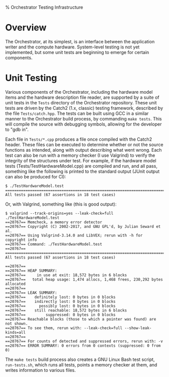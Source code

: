% Orchestrator Testing Infrastructure

# Overview

The Orchestrator, at its simplest, is an interface between the application
writer and the compute hardware. System-level testing is not yet implemented,
but some unit tests are beginning to emerge for certain components.

# Unit Testing

Various components of the Orchestrator, including the hardware model items and
the hardware description file reader, are supported by a suite of unit tests in
the `Tests` directory of the Orchestrator repository. These unit tests are
driven by the Catch2 (1.x, classic) testing framework, described by the file
`Tests/catch.hpp`. The tests can be built using GCC in a similar manner to the
Orchestrator build process, by commanding `make tests`. This will compile the
source with debugging symbols, allowing for the developer to "gdb in".

Each file in `Tests/*.cpp` produces a file once compiled with the Catch2
header. These files can be executed to determine whether or not the source
functions as intended, along with output describing what went wrong. Each test
can also be run with a memory checker (I use Valgrind) to verify the integrity
of the structures under test. For example, if the hardware model tests
(Tests/TestHardwareModel.cpp) are compiled and run, and all pass, something
like the following is printed to the standard output (JUnit output can also be
produced for CI):

```
$ ./TestHardwareModel.test
===============================================================================
All tests passed (67 assertions in 18 test cases)
```

Or, with Valgrind, something like (this is good output):

```
$ valgrind --track-origins=yes --leak-check=full ./TestHardwareModel.test
==20767== Memcheck, a memory error detector
==20767== Copyright (C) 2002-2017, and GNU GPL'd, by Julian Seward et al.
==20767== Using Valgrind-3.14.0 and LibVEX; rerun with -h for copyright info
==20767== Command: ./TestHardwareModel.test
==20767==
===============================================================================
All tests passed (67 assertions in 18 test cases)

==20767==
==20767== HEAP SUMMARY:
==20767==     in use at exit: 18,572 bytes in 6 blocks
==20767==   total heap usage: 1,474 allocs, 1,468 frees, 230,292 bytes allocated
==20767==
==20767== LEAK SUMMARY:
==20767==    definitely lost: 0 bytes in 0 blocks
==20767==    indirectly lost: 0 bytes in 0 blocks
==20767==      possibly lost: 0 bytes in 0 blocks
==20767==    still reachable: 18,572 bytes in 6 blocks
==20767==         suppressed: 0 bytes in 0 blocks
==20767== Reachable blocks (those to which a pointer was found) are not shown.
==20767== To see them, rerun with: --leak-check=full --show-leak-kinds=all
==20767==
==20767== For counts of detected and suppressed errors, rerun with: -v
==20767== ERROR SUMMARY: 0 errors from 0 contexts (suppressed: 0 from 0)
```

The `make tests` build process also creates a GNU Linux Bash test script,
`run-tests.sh`, which runs all tests, points a memory checker at them, and
writes information to various files.
